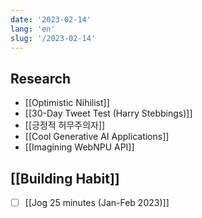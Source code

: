 ```yaml
---
date: '2023-02-14'
lang: 'en'
slug: '/2023-02-14'
---
```


## Research

- [[Optimistic Nihilist]]
- [[30-Day Tweet Test (Harry Stebbings)]]
- [[긍정적 허무주의자]]
- [[Cool Generative AI Applications]]
- [[Imagining WebNPU API]]

## [[Building Habit]]

- [ ] [[Jog 25 minutes (Jan-Feb 2023)]]
